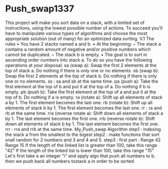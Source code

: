 # Push_swap1337
This project will make you sort data on a stack, with a limited set of instructions, using the lowest possible number of actions. To succeed you’ll have to manipulate various types of algorithms and choose the most appropriate solution (out of many) for an optimized data sorting.
V.1 The rules • You have 2 stacks named a and b. • At the beginning: ◦ The stack a contains a random amount of negative and/or positive numbers which cannot be duplicated. ◦ The stack b is empty. • The goal is to sort in ascending order numbers into stack a. To do so you have the following operations at your disposal: sa (swap a): Swap the first 2 elements at the top of stack a. Do nothing if there is only one or no elements. sb (swap b): Swap the first 2 elements at the top of stack b. Do nothing if there is only one or no elements. ss : sa and sb at the same time. pa (push a): Take the first element at the top of b and put it at the top of a. Do nothing if b is empty. pb (push b): Take the first element at the top of a and put it at the top of b. Do nothing if a is empty. ra (rotate a): Shift up all elements of stack a by 1. The first element becomes the last one. rb (rotate b): Shift up all elements of stack b by 1. The first element becomes the last one. rr : ra and rb at the same time. rra (reverse rotate a): Shift down all elements of stack a by 1. The last element becomes the first one. rrb (reverse rotate b): Shift down all elements of stack b by 1. The last element becomes the first one. rrr : rra and rrb at the same time.
My_Push_swap Algorithm
step1 : indexing the stack a from the smallest to the bigest step2 : make functions that sort snall random for 2 numbers and 3 and 4 and 5. step3 : first part : Range 42 Range 15 If the length of the linked list is greater than 100, take this range "42" If the length of the linked list is lower than 100, take this range "15" Let's first take a an integer "i" and apply algo that push all numbers to b. then we push back all numbers tostack a in order to be sorted
